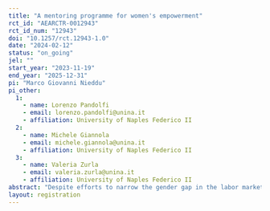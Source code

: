 ```yaml
---
title: "A mentoring programme for women's empowerment"
rct_id: "AEARCTR-0012943"
rct_id_num: "12943"
doi: "10.1257/rct.12943-1.0"
date: "2024-02-12"
status: "on_going"
jel: ""
start_year: "2023-11-19"
end_year: "2025-12-31"
pi: "Marco Giovanni Nieddu"
pi_other:
  1:
    - name: Lorenzo Pandolfi
    - email: lorenzo.pandolfi@unina.it
    - affiliation: University of Naples Federico II
  2:
    - name: Michele Giannola
    - email: michele.giannola@unina.it
    - affiliation: University of Naples Federico II
  3:
    - name: Valeria Zurla
    - email: valeria.zurla@unina.it
    - affiliation: University of Naples Federico II
abstract: "Despite efforts to narrow the gender gap in the labor market, wage disparities between men and women persist, particularly in fields like STEM. These disparities can be attributed to differences in human capital accumulation and occupational segregation, but also to psychological factors. This project investigates whether mentoring programs targeted at female students can mitigate these gender disparities by addressing these psychological factors. We conduct a Randomized Controlled Trial (RCT) in Southern Italy, where applicants are randomly assigned to a mentoring program where students interact with a female mentor over a six-month period. We then track participants over time to assess the program's impact on their beliefs, expectations, confidence, academic achievements, and labor market outcomes."
layout: registration
---
```


